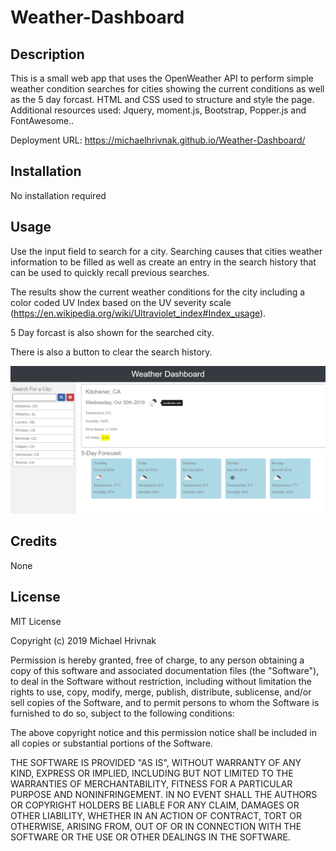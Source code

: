 # Weather-Dashboard
## Description
This is a small web app that uses the OpenWeather API to perform simple weather condition searches for cities showing the current conditions as well as the 5 day forcast. HTML and CSS used to structure and style the page. Additional resources used: Jquery, moment.js, Bootstrap, Popper.js and FontAwesome..

Deployment URL: https://michaelhrivnak.github.io/Weather-Dashboard/

## Installation

No installation required

## Usage 

Use the input field to search for a city. Searching causes that cities weather information to be filled as well as create an entry in the search history that can be used to quickly recall previous searches.

The results show the current weather conditions for the city including a color coded UV Index based on the UV severity scale (https://en.wikipedia.org/wiki/Ultraviolet_index#Index_usage).

5 Day forcast is also shown for the searched city.

There is also a button to clear the search history.

![weather dashboard image](./Assets/WeatherDashboard.PNG)


## Credits

None

## License

MIT License

Copyright (c) 2019 Michael Hrivnak

Permission is hereby granted, free of charge, to any person obtaining a copy
of this software and associated documentation files (the "Software"), to deal
in the Software without restriction, including without limitation the rights
to use, copy, modify, merge, publish, distribute, sublicense, and/or sell
copies of the Software, and to permit persons to whom the Software is
furnished to do so, subject to the following conditions:

The above copyright notice and this permission notice shall be included in all
copies or substantial portions of the Software.

THE SOFTWARE IS PROVIDED "AS IS", WITHOUT WARRANTY OF ANY KIND, EXPRESS OR
IMPLIED, INCLUDING BUT NOT LIMITED TO THE WARRANTIES OF MERCHANTABILITY,
FITNESS FOR A PARTICULAR PURPOSE AND NONINFRINGEMENT. IN NO EVENT SHALL THE
AUTHORS OR COPYRIGHT HOLDERS BE LIABLE FOR ANY CLAIM, DAMAGES OR OTHER
LIABILITY, WHETHER IN AN ACTION OF CONTRACT, TORT OR OTHERWISE, ARISING FROM,
OUT OF OR IN CONNECTION WITH THE SOFTWARE OR THE USE OR OTHER DEALINGS IN THE
SOFTWARE.
